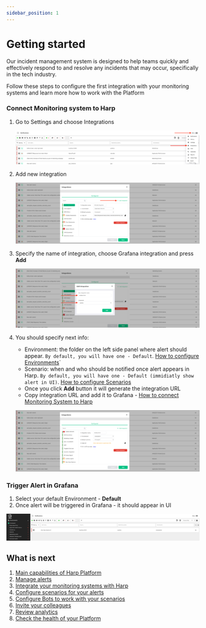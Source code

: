 ```yaml
---
sidebar_position: 1
---
```


# Getting started

Our incident management system is designed to help teams quickly and effectively respond to and resolve any incidents that may occur, specifically in the tech industry.

Follow these steps to configure the first integration with your monitoring systems and learn more how to work with the Platform

### Connect Monitoring system to Harp
1. Go to Settings and choose Integrations

   ![img_7.png](img_7.png)

2. Add new integration

   ![img_8.png](img_8.png)

3. Specify the name of integration, choose Grafana integration and press **Add**

   ![img_9.png](img_9.png)

3. You should specify next info:
   - Environment: the folder on the left side panel where alert should appear. `By default, you will have one - Default`. [How to configure Environments](environments-overview.md)`
   - Scenario: when and who should be notified once alert appears in Harp. `By default, you will have one - Default (immidiatly show alert in UI)`. [How to configure Scenarios](scenarios-overview)
   - Once you click **Add** button it will generate the integration URL
   - Copy integration URL and add it to Grafana - [How to connect Monitoring System to Harp](category/incoming-integrations)

   ![img_10.png](img_10.png)


### Trigger Alert in Grafana
1. Select your default Environment - **Default**
2. Once alert will be triggered in Grafana - it should appear in UI

![img_6.png](img_6.png)

## What is next

1. [Main capabilities of Harp Platform](home-page-review.md)
2. [Manage alerts](alert-management.md)
3. [Integrate your monitoring systems with Harp](integration.md)
4. [Configure scenarios for your alerts](scenarios-overview/scenarios-overview.md)
5. [Configure Bots to work with your scenarios](configure-bots/intro.md)
6. [Invite your colleagues](user-management.md)
7. [Review analytics](reporting-overview.md)
8. [Check the health of your Platform](status-page-overview.md)